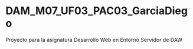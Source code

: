 # DAM_M07_UF03_PAC03_GarciaDiego
Proyecto para la asignatura Desarrollo Web en Entorno Servidor de DAW
